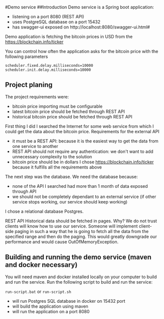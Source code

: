#Demo service
##Introduction
Demo service is a Spring boot application:
- listening on a port 8080 (REST API)
- uses PostgreSQL database on a port 15432
- has swagger-ui exposed on http://localhost:8080/swagger-ui.html#

Demo application is fetching the bitcoin prices in USD from the https://blockchain.info/ticker

You can control how often the application asks for the bitcoin price with the following parameters
```
scheduler.fixed.delay.milliseconds=10000
scheduler.init.delay.milliseconds=10000
```

## Project planing
The project requirements were:
- bitcoin price importing must be configurable
- latest bitcoin price should be fetched through REST API
- historical bitcoin price should be fetched through REST API

First thing I did I searched the Internet for some web service from which I could get the data about the bitcoin price.
Requirements for the external API
- it must be a REST API: because it is the easiest way to get the data from one service to another 
- REST API should not require any authentication: we don't want to add unnecessary complexity to the solution
- bitcoin price should be in dollars
I chose https://blockchain.info/ticker because it fulfills all the requirements above

The next step was the database. We need the database because:
- none of the API I searched had more than 1 month of data exposed through API
- we should not be completely dependant to an external service (if other service stops working, our service should keep working)

I chose a relational database Postgres.

REST API 
Historical data should be fetched in pages. 
Why? We do not trust clients will know how to use our service.
Someone will implement client-side paging in such a way that he is going to fetch all the data from the specified range and then do the paging. 
This would greatly downgrade our performance and would cause OutOfMemoryException.


## Building and running the demo service (maven and docker necessary)
You will need maven and docker installed locally on your computer to build and run the service.
Run the following script to build and run the service:

`run-script.bat` or `run-script.sh`
- will run Postgres SQL database in docker on 15432 port 
- will build the application using maven
- will run the application on a port 8080




